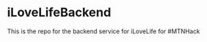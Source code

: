 iLoveLifeBackend
================

This is the repo for the backend service for iLoveLife for #MTNHack
